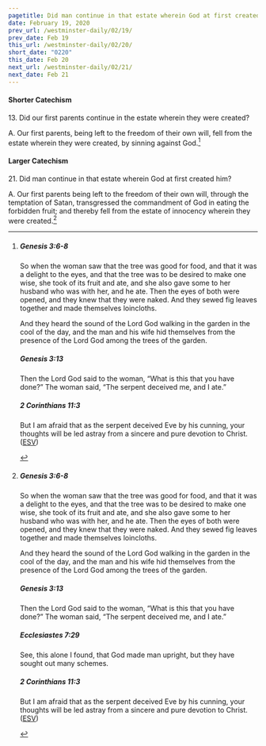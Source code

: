 ```yaml
---
pagetitle: Did man continue in that estate wherein God at first created him?
date: February 19, 2020
prev_url: /westminster-daily/02/19/
prev_date: Feb 19
this_url: /westminster-daily/02/20/
short_date: "0220"
this_date: Feb 20
next_url: /westminster-daily/02/21/
next_date: Feb 21
---
```


#### Shorter Catechism

<span class="q">13.</span> Did our first parents continue in the estate wherein they were created?

<span class="q">A.</span> Our first parents, being left to the freedom of their own will, fell from the estate wherein they were created, by sinning against God.[^fnref:wsc1]


[^fnref:wsc1]: <div class="esv"><h5>Genesis 3:6-8</h5> <div class="esv-text"><p id="p01003006.01-1">So when the woman saw that the tree was good for food, and that it was a delight to the eyes, and that the tree was to be desired to make one wise, she took of its fruit and ate, and she also gave some to her husband who was with her, and he ate. Then the eyes of both were opened, and they knew that they were naked. And they sewed fig leaves together and made themselves loincloths.</p>  <p id="p01003008.01-1">And they heard the sound of the <span class="small-caps">Lord</span> God walking in the garden in the cool of the day, and the man and his wife hid themselves from the presence of the <span class="small-caps">Lord</span> God among the trees of the garden.</p> </div><h5>Genesis 3:13</h5> <div class="esv-text"><p id="p01003013.01-2">Then the <span class="small-caps">Lord</span> God said to the woman, &#8220;What is this that you have done?&#8221; The woman said, &#8220;The serpent deceived me, and I ate.&#8221;</p> </div><h5>2 Corinthians 11:3</h5> <div class="esv-text"><p id="p47011003.01-3">But I am afraid that as the serpent deceived Eve by his cunning, your thoughts will be led astray from a sincere and pure devotion to Christ.  (<a href="http://www.esv.org" class="copyright">ESV</a>)</p> </div> </div>


#### Larger Catechism

<span class="q">21.</span> Did man continue in that estate wherein God at first created him?

<span class="q">A.</span> Our first parents being left to the freedom of their own will, through the temptation of Satan, transgressed the commandment of God in eating the forbidden fruit; and thereby fell from the estate of innocency wherein they were created.[^fnref:wlc1]


[^fnref:wlc1]: <div class="esv"><h5>Genesis 3:6-8</h5> <div class="esv-text"><p id="p01003006.01-1">So when the woman saw that the tree was good for food, and that it was a delight to the eyes, and that the tree was to be desired to make one wise, she took of its fruit and ate, and she also gave some to her husband who was with her, and he ate. Then the eyes of both were opened, and they knew that they were naked. And they sewed fig leaves together and made themselves loincloths.</p>  <p id="p01003008.01-1">And they heard the sound of the <span class="small-caps">Lord</span> God walking in the garden in the cool of the day, and the man and his wife hid themselves from the presence of the <span class="small-caps">Lord</span> God among the trees of the garden.</p> </div><h5>Genesis 3:13</h5> <div class="esv-text"><p id="p01003013.01-2">Then the <span class="small-caps">Lord</span> God said to the woman, &#8220;What is this that you have done?&#8221; The woman said, &#8220;The serpent deceived me, and I ate.&#8221;</p> </div><h5>Ecclesiastes 7:29</h5> <div class="esv-text"><p id="p21007029.01-3">See, this alone I found, that God made man upright, but they have sought out many schemes.</p> </div><h5>2 Corinthians 11:3</h5> <div class="esv-text"><p id="p47011003.01-4">But I am afraid that as the serpent deceived Eve by his cunning, your thoughts will be led astray from a sincere and pure devotion to Christ.  (<a href="http://www.esv.org" class="copyright">ESV</a>)</p> </div> </div>

